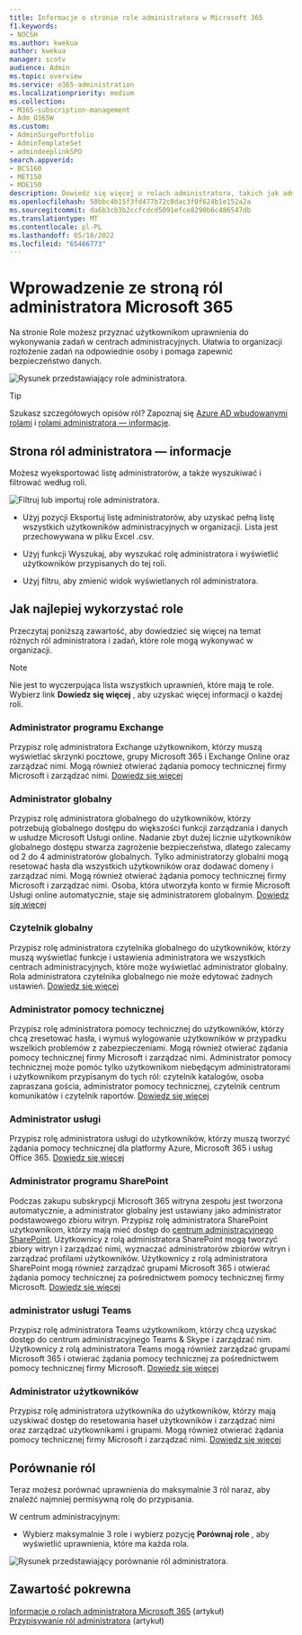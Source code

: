 ```yaml
---
title: Informacje o stronie role administratora w Microsoft 365
f1.keywords:
- NOCSH
ms.author: kwekua
author: kwekua
manager: scotv
audience: Admin
ms.topic: overview
ms.service: o365-administration
ms.localizationpriority: medium
ms.collection:
- M365-subscription-management
- Adm_O365W
ms.custom:
- AdminSurgePortfolio
- AdminTemplateSet
- admindeeplinkSPO
search.appverid:
- BCS160
- MET150
- MOE150
description: Dowiedz się więcej o rolach administratora, takich jak administrator usługi, który otwiera bilety pomocy technicznej, które są mapowane na funkcje biznesowe i mają uprawnienia do zadań w centrum administracyjnym.
ms.openlocfilehash: 58bbc4b15f3fd477b72c8dac3f0f624b1e152a2a
ms.sourcegitcommit: da6b3cb3b2ccfcdcd5091efce8290b6c486547db
ms.translationtype: MT
ms.contentlocale: pl-PL
ms.lasthandoff: 05/18/2022
ms.locfileid: "65466773"
---
```

# <a name="get-started-with-the-microsoft-365-admin-roles-page"></a>Wprowadzenie ze stroną ról administratora Microsoft 365

Na stronie Role możesz przyznać użytkownikom uprawnienia do wykonywania zadań w centrach administracyjnych. Ułatwia to organizacji rozłożenie zadań na odpowiednie osoby i pomaga zapewnić bezpieczeństwo danych.

![Rysunek przedstawiający role administratora.](../../media/roles-main-page.png)

> [!TIP]
> Szukasz szczegółowych opisów ról? Zapoznaj się [Azure AD wbudowanymi rolami](/azure/active-directory/roles/permissions-reference) i [rolami administratora — informacje](/microsoft-365/admin/add-users/about-admin-roles).

## <a name="about-the-admin-roles-page"></a>Strona ról administratora — informacje

Możesz wyeksportować listę administratorów, a także wyszukiwać i filtrować według roli.

![Filtruj lub importuj role administratora.](../../media/admin-role-page-options.png)

- Użyj pozycji Eksportuj listę administratorów, aby uzyskać pełną listę wszystkich użytkowników administracyjnych w organizacji. Lista jest przechowywana w pliku Excel .csv.

- Użyj funkcji Wyszukaj, aby wyszukać rolę administratora i wyświetlić użytkowników przypisanych do tej roli.

- Użyj filtru, aby zmienić widok wyświetlanych ról administratora.


## <a name="get-the-most-out-of-the-roles"></a>Jak najlepiej wykorzystać role

Przeczytaj poniższą zawartość, aby dowiedzieć się więcej na temat różnych ról administratora i zadań, które role mogą wykonywać w organizacji.

> [!NOTE]
Nie jest to wyczerpująca lista wszystkich uprawnień, które mają te role. Wybierz link **Dowiedz się więcej** , aby uzyskać więcej informacji o każdej roli.

### <a name="exchange-admin"></a>Administrator programu Exchange

Przypisz rolę administratora Exchange użytkownikom, którzy muszą wyświetlać skrzynki pocztowe, grupy Microsoft 365 i Exchange Online oraz zarządzać nimi. Mogą również otwierać żądania pomocy technicznej firmy Microsoft i zarządzać nimi. [Dowiedz się więcej](/microsoft-365/admin/add-users/about-exchange-online-admin-role)

### <a name="global-admin"></a>Administrator globalny

Przypisz rolę administratora globalnego do użytkowników, którzy potrzebują globalnego dostępu do większości funkcji zarządzania i danych w usłudze Microsoft Usługi online. Nadanie zbyt dużej licznie użytkowników globalnego dostępu stwarza zagrożenie bezpieczeństwa, dlatego zalecamy od 2 do 4 administratorów globalnych. Tylko administratorzy globalni mogą resetować hasła dla wszystkich użytkowników oraz dodawać domeny i zarządzać nimi. Mogą również otwierać żądania pomocy technicznej firmy Microsoft i zarządzać nimi. Osoba, która utworzyła konto w firmie Microsoft Usługi online automatycznie, staje się administratorem globalnym. [Dowiedz się więcej](/microsoft-365/admin/add-users/about-admin-roles#roles-available-in-the-microsoft-365-admin-center)

### <a name="global-reader"></a>Czytelnik globalny

Przypisz rolę administratora czytelnika globalnego do użytkowników, którzy muszą wyświetlać funkcje i ustawienia administratora we wszystkich centrach administracyjnych, które może wyświetlać administrator globalny. Rola administratora czytelnika globalnego nie może edytować żadnych ustawień. [Dowiedz się więcej](/microsoft-365/admin/add-users/about-admin-roles#roles-available-in-the-microsoft-365-admin-center)

### <a name="helpdesk-admin"></a>Administrator pomocy technicznej

Przypisz rolę administratora pomocy technicznej do użytkowników, którzy chcą zresetować hasła, i wymuś wylogowanie użytkowników w przypadku wszelkich problemów z zabezpieczeniami. Mogą również otwierać żądania pomocy technicznej firmy Microsoft i zarządzać nimi. Administrator pomocy technicznej może pomóc tylko użytkownikom niebędącym administratorami i użytkownikom przypisanym do tych ról: czytelnik katalogów, osoba zapraszana gościa, administrator pomocy technicznej, czytelnik centrum komunikatów i czytelnik raportów. [Dowiedz się więcej](/microsoft-365/admin/add-users/about-admin-roles#roles-available-in-the-microsoft-365-admin-center)

### <a name="service-admin"></a>Administrator usługi

Przypisz rolę administratora usługi do użytkowników, którzy muszą tworzyć żądania pomocy technicznej dla platformy Azure, Microsoft 365 i usług Office 365. [Dowiedz się więcej](/microsoft-365/admin/add-users/about-admin-roles#roles-available-in-the-microsoft-365-admin-center)

### <a name="sharepoint-admin"></a>Administrator programu SharePoint

Podczas zakupu subskrypcji Microsoft 365 witryna zespołu jest tworzona automatycznie, a administrator globalny jest ustawiany jako administrator podstawowego zbioru witryn. Przypisz rolę administratora SharePoint użytkownikom, którzy mają mieć dostęp do <a href="https://go.microsoft.com/fwlink/?linkid=2185219" target="_blank">centrum administracyjnego SharePoint</a>. Użytkownicy z rolą administratora SharePoint mogą tworzyć zbiory witryn i zarządzać nimi, wyznaczać administratorów zbiorów witryn i zarządzać profilami użytkowników. Użytkownicy z rolą administratora SharePoint mogą również zarządzać grupami Microsoft 365 i otwierać żądania pomocy technicznej za pośrednictwem pomocy technicznej firmy Microsoft. [Dowiedz się więcej](/sharepoint/sharepoint-admin-role)

### <a name="teams-service-admin"></a>administrator usługi Teams

Przypisz rolę administratora Teams użytkownikom, którzy chcą uzyskać dostęp do centrum administracyjnego Teams & Skype i zarządzać nim. Użytkownicy z rolą administratora Teams mogą również zarządzać grupami Microsoft 365 i otwierać żądania pomocy technicznej za pośrednictwem pomocy technicznej firmy Microsoft. [Dowiedz się więcej](/MicrosoftTeams/using-admin-roles)

### <a name="user-admin"></a>Administrator użytkowników

Przypisz rolę administratora użytkownika do użytkowników, którzy mają uzyskiwać dostęp do resetowania haseł użytkowników i zarządzać nimi oraz zarządzać użytkownikami i grupami. Mogą również otwierać żądania pomocy technicznej firmy Microsoft i zarządzać nimi. [Dowiedz się więcej](/microsoft-365/admin/add-users/about-admin-roles#roles-available-in-the-microsoft-365-admin-center)

## <a name="compare-roles"></a>Porównanie ról

Teraz możesz porównać uprawnienia do maksymalnie 3 ról naraz, aby znaleźć najmniej permisywną rolę do przypisania.

W centrum administracyjnym:

- Wybierz maksymalnie 3 role i wybierz pozycję **Porównaj role** , aby wyświetlić uprawnienia, które ma każda rola.

![Rysunek przedstawiający porównanie ról administratora.](../../media/compare-roles-list.png)

## <a name="related-content"></a>Zawartość pokrewna

[Informacje o rolach administratora Microsoft 365](about-admin-roles.md) (artykuł)\
[Przypisywanie ról administratora](assign-admin-roles.md) (artykuł)

